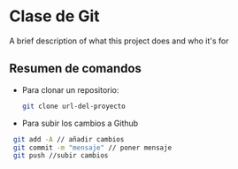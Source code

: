 
# Clase de Git 

A brief description of what this project does and who it's for


## Resumen de comandos


- Para clonar un repositorio:
  
  ```bash
  git clone url-del-proyecto
  ```

- Para subir los cambios a Github

```bash
 git add -A // añadir cambios
 git commit -m "mensaje" // poner mensaje
 git push //subir cambios 
```
  
